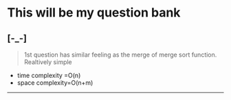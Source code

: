 # This will be my question bank 

## [-_-]

> 1st 
question has similar feeling as the merge of merge sort function. 
Realtively simple 
- time complexity =O(n)
- space complexity=O(n+m)
<hr>
